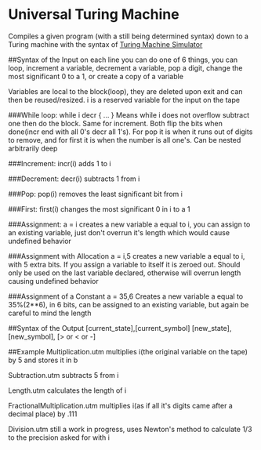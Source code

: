 # Universal Turing Machine

Compiles a given program (with a still being determined syntax)
down to a Turing machine with the syntax of [Turing Machine Simulator](https://martinugarte.com/turingmachine/)

##Syntax of the Input
on each line you can do one of 6 things, you can loop, increment a variable, decrement a variable, pop a digit, change the most significant 0 to a 1, or create a copy of a variable

Variables are local to the block(loop), they are deleted upon exit and can then be reused/resized. i is a reserved variable for the input on the tape

###While loop:
	while i decr {
		...
	}
Means while i does not overflow subtract one then do the block. Same for increment. Both flip the bits when done(incr end with all 0's decr all 1's). 
For pop it is when it runs out of digits to remove, and for first it is when the number is all one's. Can be nested arbitrarily deep

###Increment:
	incr(i) 
adds 1 to i

###Decrement:
	decr(i)
subtracts 1 from i

###Pop:
    pop(i)
removes the least significant bit from i

###First:
    first(i)
changes the most significant 0 in i to a 1

###Assignment:
	a = i
creates a new variable a equal to i, you can assign to an existing variable, just don't overrun it's length which would cause undefined behavior

###Assignment with Allocation
	a = i,5
creates a new variable a equal to i, with 5 extra bits. If you assign a variable to itself it is zeroed out. Should only be used on the last variable declared,
otherwise will overrun length causing undefined behavior

###Assignment of a Constant
    a = 35,6
Creates a new variable a equal to 35%(2**6), in 6 bits, can be assigned to an existing variable, but again be careful to mind the length

##Syntax of the Output
    [current_state],[current_symbol]
    [new_state],[new_symbol], [> or < or -]

##Example
Multiplication.utm multiplies i(the original variable on the tape) by 5 and stores it in b

Subtraction.utm subtracts 5 from i

Length.utm calculates the length of i

FractionalMultiplication.utm multiplies i(as if all it's digits came after a decimal place) by .111

Division.utm still a work in progress, uses Newton's method to calculate 1/3 to the precision asked for with i